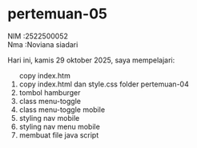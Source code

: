 # pertemuan-05
NIM :2522500052<br>
Nma :Noviana siadari<br>

Hari ini, kamis 29 oktober 2025, saya mempelajari:
<ol>copy index.htm
<li>copy index.html dan style.css folder pertemuan-04 </li>
<li>tombol hamburger </li>
<li>class menu-toggle </li>
<li>class menu-toggle mobile </li>
<li>styling nav mobile </li>
<li>styling nav menu mobile </li>
<li>membuat file java script </li>